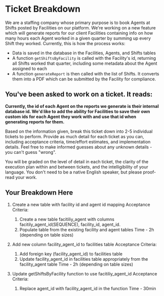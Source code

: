 # Ticket Breakdown

We are a staffing company whose primary purpose is to book Agents at Shifts posted by Facilities on our platform. We're working on a new feature which will generate reports for our client Facilities containing info on how many hours each Agent worked in a given quarter by summing up every Shift they worked. Currently, this is how the process works:

- Data is saved in the database in the Facilities, Agents, and Shifts tables
- A function `getShiftsByFacility` is called with the Facility's id, returning all Shifts worked that quarter, including some metadata about the Agent assigned to each
- A function `generateReport` is then called with the list of Shifts. It converts them into a PDF which can be submitted by the Facility for compliance.

## You've been asked to work on a ticket. It reads:

**Currently, the id of each Agent on the reports we generate is their internal database id. We'd like to add the ability for Facilities to save their own custom ids for each Agent they work with and use that id when generating reports for them.**

Based on the information given, break this ticket down into 2-5 individual tickets to perform. Provide as much detail for each ticket as you can, including acceptance criteria, time/effort estimates, and implementation details. Feel free to make informed guesses about any unknown details - you can't guess "wrong".

You will be graded on the level of detail in each ticket, the clarity of the execution plan within and between tickets, and the intelligibility of your language. You don't need to be a native English speaker, but please proof-read your work.

## Your Breakdown Here

1. Create a new table with facility id and agent id mapping
   Acceptance Criteria:

   1. Create a new table facitiliy_agent with columns facitily_agent_id(SEQUENCE), facility_id, agent_id.
   2. Populate table from the existing facility and agent tables
      Time - 2h (depending on table sizes)

2. Add new column facility_agent_id to facilities table
   Acceptance Criteria:

   1. Add foreign key (facility_agent_id) to facilities table
   2. Update facility_agent_id in facilities table appropriately from the facility_agent table
      Time - 2h (depending on table sizes)

3. Update getShiftsByFacility function to use facitiliy_agent_id
   Acceptance Criteria:
   1. Replace agent_id with facility_agent_id in the function
      Time - 30min
